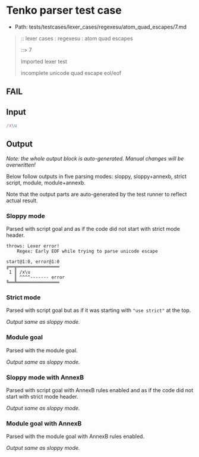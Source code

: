 # Tenko parser test case

- Path: tests/testcases/lexer_cases/regexesu/atom_quad_escapes/7.md

> :: lexer cases : regexesu : atom quad escapes
>
> ::> 7
>
> Imported lexer test
>
> incomplete unicode quad escape eol/eof

## FAIL

## Input

`````js
/x\u
`````

## Output

_Note: the whole output block is auto-generated. Manual changes will be overwritten!_

Below follow outputs in five parsing modes: sloppy, sloppy+annexb, strict script, module, module+annexb.

Note that the output parts are auto-generated by the test runner to reflect actual result.

### Sloppy mode

Parsed with script goal and as if the code did not start with strict mode header.

`````
throws: Lexer error!
    Regex: Early EOF while trying to parse unicode escape

start@1:0, error@1:0
╔══╦════════════════
 1 ║ /x\u
   ║ ^^^^------- error
╚══╩════════════════

`````

### Strict mode

Parsed with script goal but as if it was starting with `"use strict"` at the top.

_Output same as sloppy mode._

### Module goal

Parsed with the module goal.

_Output same as sloppy mode._

### Sloppy mode with AnnexB

Parsed with script goal with AnnexB rules enabled and as if the code did not start with strict mode header.

_Output same as sloppy mode._

### Module goal with AnnexB

Parsed with the module goal with AnnexB rules enabled.

_Output same as sloppy mode._
